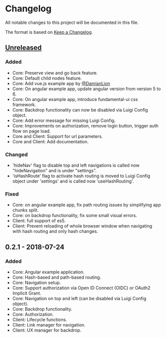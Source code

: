 # Changelog
All notable changes to this project will be documented in this file.

The format is based on [Keep a Changelog](https://keepachangelog.com/en/1.0.0/). 
<!-- , -->
<!-- #and this project adheres to [Semantic Versioning](https://semver.org/spec/v2.0.0.html). -->

<!-- 
Types of changes
  - 'Added' for new features.
  - 'Changed' for changes in existing functionality.
  - 'Deprecated' for soon-to-be removed features.
  - 'Removed' for now removed features.
  - 'Fixed' for any bug fixes.
  - 'Security' in case of vulnerabilities. 
-->


## [Unreleased]

### Added
- Core: Preserve view and go back feature.
- Core: Default child nodes feature.
- Core: Add vue.js example app by [@DamianLion](https://github.com/DamianLion)
- Core: On angular example app, update angular version from version 5 to 6.
- Core: On angular example app, introduce fundamental-ui css framework.
- Core: Backdrop functionality can now be disabled via Luigi Config object.
- Core: Add error message for missing Luigi Config.
- Core: Improvements on authorization, remove login button, trigger auth flow on page load.
- Core and Client: Support for url parameters.
- Core and Client: Add documentation.

### Changed
- 'hideNav' flag to disable top and left navigations is called now "hideNavigation" and is under "settings".
- 'isHashRoute' flag to activate hash routing is moved to Luigi Config object under 'settings' and is called now 'useHashRouting'.

### Fixed
- Core: on angular example app, fix path routing issues by simplifying app chunks split.
- Core: on backdrop functionality, fix some small visual errors.
- Client: full support of es5.
- Client: Prevent reloading of whole browser window when navigating with hash routing and only hash changes.


## 0.2.1 - 2018-07-24
### Added
- Core: Angular example application.
- Core: Hash-based and path-based routing.
- Core: Navigation setup.
- Core: Support authorization via Open ID Connect (OIDC) or OAuth2 Implicit Grant.
- Core: Navigation on top and left (can be disabled via Luigi Config object).
- Core: Backdrop functionality.
- Core: Authorization.
- Client: Lifecycle functions.
- Client: Link manager for navigation.
- Client: UX manager for backdrop.

[Unreleased]: https://github.com/kyma-project/luigi/compare/v0.2.1...HEAD
